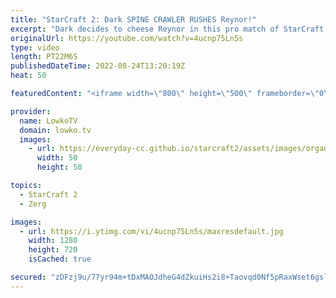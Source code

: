 ```yaml
---
title: "StarCraft 2: Dark SPINE CRAWLER RUSHES Reynor!"
excerpt: "Dark decides to cheese Reynor in this pro match of StarCraft 2. Rather than letting the Italian Protoss player sit back and macro, he continuously attacks. In this SC2 game he starts off with an aggressive Spine Crawler Nydus Network rush.  Support my work on Patreon: https://www.patreon.com/lowkotv"
originalUrl: https://youtube.com/watch?v=4ucnp75Ln5s
type: video
length: PT22M6S
publishedDateTime: 2022-08-24T13:20:19Z
heat: 50

featuredContent: "<iframe width=\"800\" height=\"500\" frameborder=\"0\" src=\"https://www.youtube.com/embed/4ucnp75Ln5s\" allow=\"accelerometer; autoplay; encrypted-media; gyroscope; picture-in-picture\" allowfullscreen></iframe>"

provider:
  name: LowkoTV
  domain: lowko.tv
  images:
    - url: https://everyday-cc.github.io/starcraft2/assets/images/organizations/lowko.tv-50x50.jpg
      width: 50
      height: 50

topics:
  - StarCraft 2
  - Zerg

images:
  - url: https://i.ytimg.com/vi/4ucnp75Ln5s/maxresdefault.jpg
    width: 1280
    height: 720
    isCached: true

secured: "zDFzj9u/77yr94m+tDxMAOJdheG4dZkuiHs2i8+Taovqd0Nf5pRaxWset6gsl68ePffor9lthpCS8MqLINnWVJhG6mqoJgx6my99YB8zdBeNIsmjeY+QIq3R7z+qiUag5HnUC2Z5Hbczk77XiPtGJUh7Ua1vlWUJBBMM3gIcWB1ywOeJysz2ViHpuZqmcPIdz7aG4fOtv+rx+wZtiBawsixhSAnoGeCNXeUqEyNpVZbJQrPgYUmyz5G1SdA9TKWijrotyBE4A3Ld921+fp9TMCtufdOYzD05c4CRBKyv10CU4j4ZHjsnobYk3aJ35W+zSsH79qAYxRvZw/iWPGokGIRJIbEcMXkkUevgfnPGdDV4aOMwDvb35T3Z6FwGdL+agMxLEQCSykkEEOF0zxnzlazqt3owJbD8o9QGs662Kgz3jo+esIB+dgcPAcnnvMv+;74To8gC6mOosb45FOTUxaQ=="
---
```


